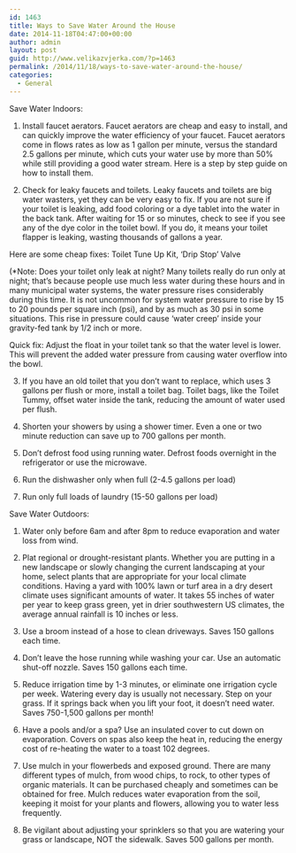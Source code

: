 ```yaml
---
id: 1463
title: Ways to Save Water Around the House
date: 2014-11-18T04:47:00+00:00
author: admin
layout: post
guid: http://www.velikazvjerka.com/?p=1463
permalink: /2014/11/18/ways-to-save-water-around-the-house/
categories:
  - General
---
```

Save Water Indoors:

1. Install faucet aerators. Faucet aerators are cheap and easy to install, and can quickly improve the water efficiency of your faucet. Faucet aerators come in flows rates as low as 1 gallon per minute, versus the standard 2.5 gallons per minute, which cuts your water use by more than 50% while still providing a good water stream. Here is a step by step guide on how to install them.

2. Check for leaky faucets and toilets. Leaky faucets and toilets are big water wasters, yet they can be very easy to fix. If you are not sure if your toilet is leaking, add food coloring or a dye tablet into the water in the back tank. After waiting for 15 or so minutes, check to see if you see any of the dye color in the toilet bowl. If you do, it means your toilet flapper is leaking, wasting thousands of gallons a year.

Here are some cheap fixes: Toilet Tune Up Kit, &#8216;Drip Stop&#8217; Valve

(*Note: Does your toilet only leak at night? Many toilets really do run only at night; that&#8217;s because people use much less water during these hours and in many municipal water systems, the water pressure rises considerably during this time. It is not uncommon for system water pressure to rise by 15 to 20 pounds per square inch (psi), and by as much as 30 psi in some situations. This rise in pressure could cause &#8216;water creep&#8217; inside your gravity-fed tank by 1/2 inch or more.

Quick fix: Adjust the float in your toilet tank so that the water level is lower. This will prevent the added water pressure from causing water overflow into the bowl.

3. If you have an old toilet that you don&#8217;t want to replace, which uses 3 gallons per flush or more, install a toilet bag. Toilet bags, like the Toilet Tummy, offset water inside the tank, reducing the amount of water used per flush.

4. Shorten your showers by using a shower timer. Even a one or two minute reduction can save up to 700 gallons per month.

5. Don&#8217;t defrost food using running water. Defrost foods overnight in the refrigerator or use the microwave.

6. Run the dishwasher only when full (2-4.5 gallons per load)

7. Run only full loads of laundry (15-50 gallons per load)

Save Water Outdoors:

1. Water only before 6am and after 8pm to reduce evaporation and water loss from wind.

2. Plat regional or drought-resistant plants. Whether you are putting in a new landscape or slowly changing the current landscaping at your home, select plants that are appropriate for your local climate conditions. Having a yard with 100% lawn or turf area in a dry desert climate uses significant amounts of water. It takes 55 inches of water per year to keep grass green, yet in drier southwestern US climates, the average annual rainfall is 10 inches or less.

3. Use a broom instead of a hose to clean driveways. Saves 150 gallons each time.

4. Don&#8217;t leave the hose running while washing your car. Use an automatic shut-off nozzle. Saves 150 gallons each time.

5. Reduce irrigation time by 1-3 minutes, or eliminate one irrigation cycle per week. Watering every day is usually not necessary. Step on your grass. If it springs back when you lift your foot, it doesn&#8217;t need water. Saves 750-1,500 gallons per month!

6. Have a pools and/or a spa? Use an insulated cover to cut down on evaporation. Covers on spas also keep the heat in, reducing the energy cost of re-heating the water to a toast 102 degrees.

7. Use mulch in your flowerbeds and exposed ground. There are many different types of mulch, from wood chips, to rock, to other types of organic materials. It can be purchased cheaply and sometimes can be obtained for free. Mulch reduces water evaporation from the soil, keeping it moist for your plants and flowers, allowing you to water less frequently.

8. Be vigilant about adjusting your sprinklers so that you are watering your grass or landscape, NOT the sidewalk. Saves 500 gallons per month.